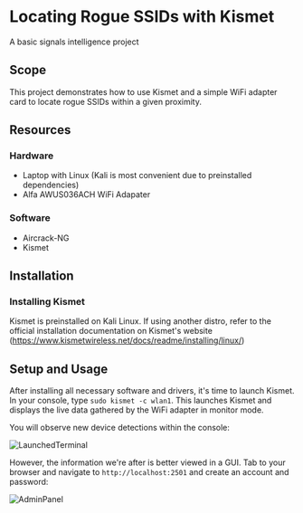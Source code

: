 # Locating Rogue SSIDs with Kismet
A basic signals intelligence project

## Scope
This project demonstrates how to use Kismet and a simple WiFi adapter card to locate rogue SSIDs within a given proximity.

## Resources
### Hardware
* Laptop with Linux (Kali is most convenient due to preinstalled dependencies)
* Alfa AWUS036ACH WiFi Adapater

### Software
* Aircrack-NG
* Kismet

## Installation

### Installing Kismet

Kismet is preinstalled on Kali Linux. If using another distro, refer to the official installation documentation on Kismet's website (https://www.kismetwireless.net/docs/readme/installing/linux/)

## Setup and Usage

After installing all necessary software and drivers, it's time to launch Kismet. In your console, type `sudo kismet -c wlan1`. This launches Kismet and displays the live data gathered by the WiFi adapter in monitor mode.

You will observe new device detections within the console:


![LaunchedTerminal](https://github.com/user-attachments/assets/c470fffd-3b04-444e-a4e5-439a972a4589)



However, the information we're after is better viewed in a GUI. Tab to your browser and navigate to `http://localhost:2501` and create an account and password:


![AdminPanel](https://github.com/user-attachments/assets/6a3464e7-f6b0-4678-a87d-67496ca9c327)
